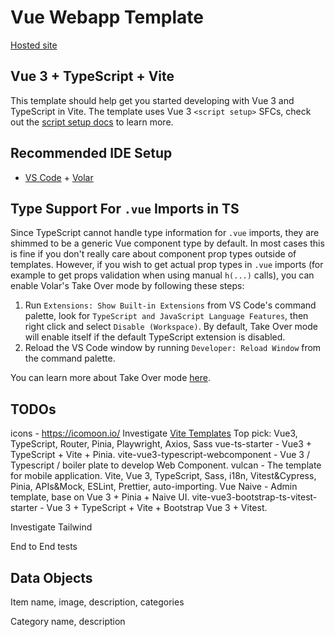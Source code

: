 # Vue Webapp Template
[Hosted site](https://webapp-vue.kearneytech.com/)

## Vue 3 + TypeScript + Vite

This template should help get you started developing with Vue 3 and TypeScript in Vite. The template uses Vue 3 `<script setup>` SFCs, check out the [script setup docs](https://v3.vuejs.org/api/sfc-script-setup.html#sfc-script-setup) to learn more.

## Recommended IDE Setup

- [VS Code](https://code.visualstudio.com/) + [Volar](https://marketplace.visualstudio.com/items?itemName=Vue.volar)

## Type Support For `.vue` Imports in TS

Since TypeScript cannot handle type information for `.vue` imports, they are shimmed to be a generic Vue component type by default. In most cases this is fine if you don't really care about component prop types outside of templates. However, if you wish to get actual prop types in `.vue` imports (for example to get props validation when using manual `h(...)` calls), you can enable Volar's Take Over mode by following these steps:

1. Run `Extensions: Show Built-in Extensions` from VS Code's command palette, look for `TypeScript and JavaScript Language Features`, then right click and select `Disable (Workspace)`. By default, Take Over mode will enable itself if the default TypeScript extension is disabled.
2. Reload the VS Code window by running `Developer: Reload Window` from the command palette.

You can learn more about Take Over mode [here](https://github.com/johnsoncodehk/volar/discussions/471).

## TODOs
icons - https://icomoon.io/
Investigate [Vite Templates](https://github.com/vitejs/awesome-vite#templates)
Top pick: Vue3, TypeScript, Router, Pinia, Playwright, Axios, Sass
vue-ts-starter - Vue3 + TypeScript + Vite + Pinia.
vite-vue3-typescript-webcomponent - Vue 3 / Typescript / boiler plate to develop Web Component.
vulcan - The template for mobile application. Vite, Vue 3, TypeScript, Sass, i18n, Vitest&Cypress, Pinia, APIs&Mock, ESLint, Prettier, auto-importing.
Vue Naive - Admin template, base on Vue 3 + Pinia + Naive UI.
vite-vue3-bootstrap-ts-vitest-starter - Vue 3 + TypeScript + Vite + Bootstrap Vue 3 + Vitest.

Investigate Tailwind

End to End tests

## Data Objects
Item
name, image, description, categories

Category
name, description
